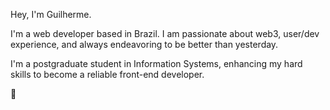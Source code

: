 Hey, I'm Guilherme.

I'm a web developer based in Brazil. I am passionate about web3, user/dev experience, and always endeavoring to be better than yesterday.

I'm a postgraduate student in Information Systems, enhancing my hard skills to become a reliable front-end developer.

🤖
